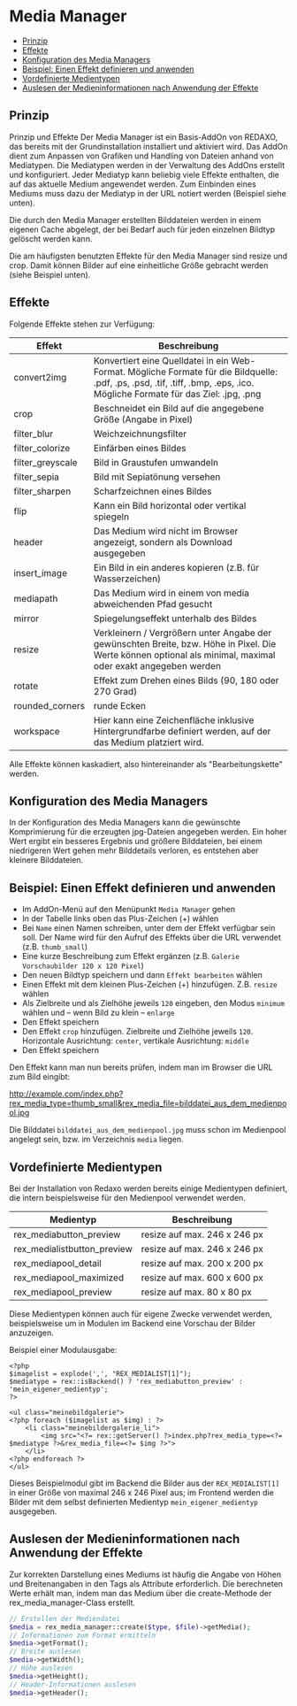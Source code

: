 # Media Manager
- [Prinzip](#prinzip)
- [Effekte](#effekte)
- [Konfiguration des Media Managers](#konfiguration)
- [Beispiel: Einen Effekt definieren und anwenden](#beispiel)
- [Vordefinierte Medientypen](#vordefiniert)
- [Auslesen der Medieninformationen nach Anwendung der Effekte](#mediainfo)

<a name="prinzip"></a>
## Prinzip
Prinzip und Effekte
Der Media Manager ist ein Basis-AddOn von REDAXO, das bereits mit der Grundinstallation installiert und aktiviert wird.
Das AddOn dient zum Anpassen von Grafiken und Handling von Dateien anhand von Mediatypen. Die Mediatypen werden in der Verwaltung des AddOns erstellt und konfiguriert. Jeder Mediatyp kann beliebig viele Effekte enthalten, die auf das aktuelle Medium angewendet werden. Zum Einbinden eines Mediums muss dazu der Mediatyp in der URL notiert werden (Beispiel siehe unten).

Die durch den Media Manager erstellten Bilddateien werden in einem eigenen Cache abgelegt, der bei Bedarf auch für jeden einzelnen Bildtyp gelöscht werden kann.

Die am häufigsten benutzten Effekte für den Media Manager sind resize und crop. Damit können Bilder auf eine einheitliche Größe gebracht werden (siehe Beispiel unten).

<a name="effekte"></a>
## Effekte

Folgende Effekte stehen zur Verfügung:

Effekt| Beschreibung
------------- | -------------
convert2img | Konvertiert eine Quelldatei in ein Web-Format. Mögliche Formate für die Bildquelle: .pdf, .ps, .psd, .tif,     .tiff, .bmp, .eps, .ico. Mögliche Formate für das Ziel: .jpg, .png
crop | Beschneidet ein Bild auf die angegebene Größe (Angabe in Pixel)
filter_blur | Weichzeichnungsfilter
filter_colorize | Einfärben eines Bildes
filter_greyscale | Bild in Graustufen umwandeln
filter_sepia | Bild mit Sepiatönung versehen
filter_sharpen | Scharfzeichnen eines Bildes
flip | Kann ein Bild horizontal oder vertikal spiegeln
header | Das Medium wird nicht im Browser angezeigt, sondern als Download ausgegeben
insert_image | Ein Bild in ein anderes kopieren (z.B. für Wasserzeichen)
mediapath | Das Medium wird in einem von media abweichenden Pfad gesucht
mirror | Spiegelungseffekt unterhalb des Bildes
resize | Verkleinern / Vergrößern unter Angabe der gewünschten Breite, bzw. Höhe in Pixel. Die Werte können optional als minimal, maximal oder exakt angegeben werden
rotate | Effekt zum Drehen eines Bilds (90, 180 oder 270 Grad)
rounded_corners | runde Ecken
workspace | Hier kann eine Zeichenfläche inklusive Hintergrundfarbe definiert werden, auf der das Medium platziert wird.

Alle Effekte können kaskadiert, also hintereinander als "Bearbeitungskette" werden.

<a name="konfiguration"></a>
## Konfiguration des Media Managers

In der Konfiguration des Media Managers kann die gewünschte Komprimierung für die erzeugten jpg-Dateien angegeben werden. Ein hoher Wert ergibt ein besseres Ergebnis und größere Bilddateien, bei einem niedrigeren Wert gehen mehr Bilddetails verloren, es entstehen aber kleinere Bilddateien.

<a name="beispiel"></a>
## Beispiel: Einen Effekt definieren und anwenden

- Im AddOn-Menü auf den Menüpunkt `Media Manager` gehen
- In der Tabelle links oben das Plus-Zeichen (+) wählen
- Bei `Name` einen Namen schreiben, unter dem der Effekt verfügbar sein soll. Der Name wird für den Aufruf des Effekts über die URL verwendet (z.B. `thumb_small`)
- Eine kurze Beschreibung zum Effekt ergänzen (z.B. `Galerie Vorschaubilder 120 x 120 Pixel`)
- Den neuen Bildtyp speichern und dann `Effekt bearbeiten` wählen
- Einen Effekt mit dem kleinen Plus-Zeichen (+) hinzufügen. Z.B. `resize` wählen
- Als Zielbreite und als Zielhöhe jeweils `120` eingeben, den Modus `minimum` wählen und – wenn Bild zu klein – `enlarge`
- Den Effekt speichern
- Den Effekt `crop` hinzufügen. Zielbreite und Zielhöhe jeweils `120`. Horizontale Ausrichtung: `center`, vertikale Ausrichtung: `middle`
- Den Effekt speichern
    
Den Effekt kann man nun bereits prüfen, indem man im Browser die URL zum Bild eingibt:

http://example.com/index.php?rex_media_type=thumb_small&rex_media_file=bilddatei_aus_dem_medienpool.jpg

Die Bilddatei `bilddatei_aus_dem_medienpool.jpg` muss schon im Medienpool angelegt sein, bzw. im Verzeichnis `media` liegen.

<a name="vordefiniert"></a>
## Vordefinierte Medientypen

Bei der Installation von Redaxo werden bereits einige Medientypen definiert, die intern beispielsweise für den Medienpool verwendet werden.

Medientyp | Beschreibung
------------- | -------------
rex_mediabutton_preview | resize auf max. 246 x 246 px
rex_medialistbutton_preview | resize auf max. 246 x 246 px
rex_mediapool_detail | resize auf max. 200 x 200 px
rex_mediapool_maximized | resize auf max. 600 x 600 px
rex_mediapool_preview | resize auf max. 80 x 80 px

Diese Medientypen können auch für eigene Zwecke verwendet werden, beispielsweise um in Modulen im Backend eine Vorschau der Bilder anzuzeigen.

Beispiel einer Modulausgabe:

    <?php
    $imagelist = explode(',', "REX_MEDIALIST[1]");
    $mediatype = rex::isBackend() ? 'rex_mediabutton_preview' : 'mein_eigener_medientyp';
    ?>
    
    <ul class="meinebildgalerie">
    <?php foreach ($imagelist as $img) : ?>
        <li class="meinebildergalerie_li">
            <img src="<?= rex::getServer() ?>index.php?rex_media_type=<?= $mediatype ?>&rex_media_file=<?= $img ?>">
        </li>    
    <?php endforeach ?>
    </ul>

Dieses Beispielmodul gibt im Backend die Bilder aus der `REX_MEDIALIST[1]` in einer Größe von maximal 246 x 246 Pixel aus; im Frontend werden die Bilder mit dem selbst definierten Medientyp `mein_eigener_medientyp` ausgegeben.

<a name="mediainfo"></a>
## Auslesen der Medieninformationen nach Anwendung der Effekte

Zur korrekten Darstellung eines Mediums ist häufig die Angabe von Höhen und Breitenangaben in den Tags als Attribute erforderlich. Die berechneten Werte erhält man, indem man das Medium über die create-Methode der rex_media_manager-Class erstellt.    

```php
// Erstellen der Mediendatei
$media = rex_media_manager::create($type, $file)->getMedia();
// Informationen zum Format ermitteln
$media->getFormat();
// Breite auslesen
$media->getWidth();
// Höhe auslesen
$media->getHeight();
// Header-Informationen auslesen
$media->getHeader();
```

